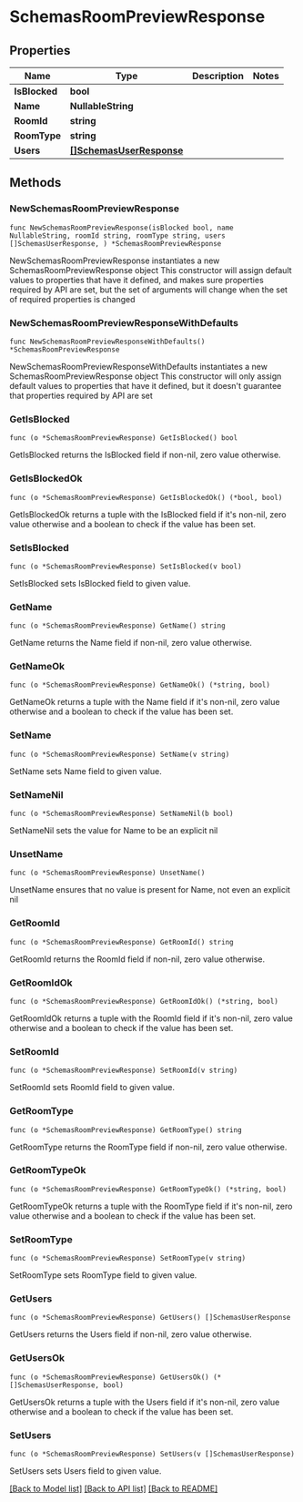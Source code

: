 # SchemasRoomPreviewResponse

## Properties

Name | Type | Description | Notes
------------ | ------------- | ------------- | -------------
**IsBlocked** | **bool** |  | 
**Name** | **NullableString** |  | 
**RoomId** | **string** |  | 
**RoomType** | **string** |  | 
**Users** | [**[]SchemasUserResponse**](SchemasUserResponse.md) |  | 

## Methods

### NewSchemasRoomPreviewResponse

`func NewSchemasRoomPreviewResponse(isBlocked bool, name NullableString, roomId string, roomType string, users []SchemasUserResponse, ) *SchemasRoomPreviewResponse`

NewSchemasRoomPreviewResponse instantiates a new SchemasRoomPreviewResponse object
This constructor will assign default values to properties that have it defined,
and makes sure properties required by API are set, but the set of arguments
will change when the set of required properties is changed

### NewSchemasRoomPreviewResponseWithDefaults

`func NewSchemasRoomPreviewResponseWithDefaults() *SchemasRoomPreviewResponse`

NewSchemasRoomPreviewResponseWithDefaults instantiates a new SchemasRoomPreviewResponse object
This constructor will only assign default values to properties that have it defined,
but it doesn't guarantee that properties required by API are set

### GetIsBlocked

`func (o *SchemasRoomPreviewResponse) GetIsBlocked() bool`

GetIsBlocked returns the IsBlocked field if non-nil, zero value otherwise.

### GetIsBlockedOk

`func (o *SchemasRoomPreviewResponse) GetIsBlockedOk() (*bool, bool)`

GetIsBlockedOk returns a tuple with the IsBlocked field if it's non-nil, zero value otherwise
and a boolean to check if the value has been set.

### SetIsBlocked

`func (o *SchemasRoomPreviewResponse) SetIsBlocked(v bool)`

SetIsBlocked sets IsBlocked field to given value.


### GetName

`func (o *SchemasRoomPreviewResponse) GetName() string`

GetName returns the Name field if non-nil, zero value otherwise.

### GetNameOk

`func (o *SchemasRoomPreviewResponse) GetNameOk() (*string, bool)`

GetNameOk returns a tuple with the Name field if it's non-nil, zero value otherwise
and a boolean to check if the value has been set.

### SetName

`func (o *SchemasRoomPreviewResponse) SetName(v string)`

SetName sets Name field to given value.


### SetNameNil

`func (o *SchemasRoomPreviewResponse) SetNameNil(b bool)`

 SetNameNil sets the value for Name to be an explicit nil

### UnsetName
`func (o *SchemasRoomPreviewResponse) UnsetName()`

UnsetName ensures that no value is present for Name, not even an explicit nil
### GetRoomId

`func (o *SchemasRoomPreviewResponse) GetRoomId() string`

GetRoomId returns the RoomId field if non-nil, zero value otherwise.

### GetRoomIdOk

`func (o *SchemasRoomPreviewResponse) GetRoomIdOk() (*string, bool)`

GetRoomIdOk returns a tuple with the RoomId field if it's non-nil, zero value otherwise
and a boolean to check if the value has been set.

### SetRoomId

`func (o *SchemasRoomPreviewResponse) SetRoomId(v string)`

SetRoomId sets RoomId field to given value.


### GetRoomType

`func (o *SchemasRoomPreviewResponse) GetRoomType() string`

GetRoomType returns the RoomType field if non-nil, zero value otherwise.

### GetRoomTypeOk

`func (o *SchemasRoomPreviewResponse) GetRoomTypeOk() (*string, bool)`

GetRoomTypeOk returns a tuple with the RoomType field if it's non-nil, zero value otherwise
and a boolean to check if the value has been set.

### SetRoomType

`func (o *SchemasRoomPreviewResponse) SetRoomType(v string)`

SetRoomType sets RoomType field to given value.


### GetUsers

`func (o *SchemasRoomPreviewResponse) GetUsers() []SchemasUserResponse`

GetUsers returns the Users field if non-nil, zero value otherwise.

### GetUsersOk

`func (o *SchemasRoomPreviewResponse) GetUsersOk() (*[]SchemasUserResponse, bool)`

GetUsersOk returns a tuple with the Users field if it's non-nil, zero value otherwise
and a boolean to check if the value has been set.

### SetUsers

`func (o *SchemasRoomPreviewResponse) SetUsers(v []SchemasUserResponse)`

SetUsers sets Users field to given value.



[[Back to Model list]](../README.md#documentation-for-models) [[Back to API list]](../README.md#documentation-for-api-endpoints) [[Back to README]](../README.md)


